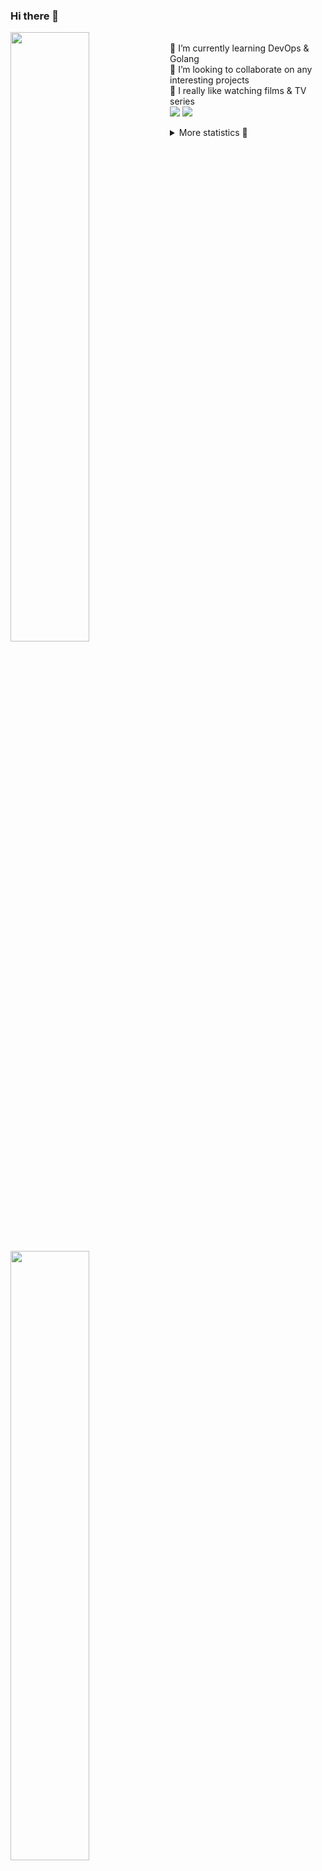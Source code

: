 ### Hi there 👋


[<img align="left" width="50%" src="https://github-readme-stats.vercel.app/api?username=rufusnufus&hide=issues&show_icons=true&count_private=true&theme=transparent&title_color=FF6F40&text_color=FBF9F8&icon_color=F48242&hide_border=true&hide_title=true#gh-dark-mode-only">](https://metrics.lecoq.io/rufusnufus#gh-dark-mode-only)
[<img align="left" width="50%" src="https://github-readme-stats.vercel.app/api?username=rufusnufus&hide=issues&show_icons=true&count_private=true&theme=transparent&title_color=FF6533&text_color=4D4644&icon_color=FF8038&hide_border=true&hide_title=true#gh-light-mode-only">](https://metrics.lecoq.io/rufusnufus#gh-light-mode-only)

<p>
  <br>
  🌱 I’m currently learning DevOps & Golang</br>
  👯 I’m looking to collaborate on any interesting projects</br>
  🎥 I really like watching films & TV series</br>
  <a href="https://linkedin.com/in/rufusnufus"><img src="https://img.shields.io/badge/linkedin-0077B5.svg?style=for-the-badge&logo=linkedin&logoColor=white"/></a>
  <a href="https://t.me/rufusnufus"><img src="https://img.shields.io/badge/-telegram-black?style=for-the-badge&color=blue&logo=telegram"/></a>
</p>

<p text-align="left">
<details>
  <summary>More statistics 👀</summary><br/>

<!--START_SECTION:waka-->
![Code Time](http://img.shields.io/badge/Code%20Time-533%20hrs%2041%20mins-blue)

![Profile Views](http://img.shields.io/badge/Profile%20Views-0-blue)

**I'm an Early 🐤** 

```text
🌞 Morning                9925 commits        ██████░░░░░░░░░░░░░░░░░░░   22.73 % 
🌆 Daytime                25755 commits       ███████████████░░░░░░░░░░   58.98 % 
🌃 Evening                7263 commits        ████░░░░░░░░░░░░░░░░░░░░░   16.63 % 
🌙 Night                  728 commits         ░░░░░░░░░░░░░░░░░░░░░░░░░   01.67 % 
```
📅 **I'm Most Productive on Monday** 

```text
Monday                   8942 commits        █████░░░░░░░░░░░░░░░░░░░░   20.48 % 
Tuesday                  8485 commits        █████░░░░░░░░░░░░░░░░░░░░   19.43 % 
Wednesday                8832 commits        █████░░░░░░░░░░░░░░░░░░░░   20.22 % 
Thursday                 8624 commits        █████░░░░░░░░░░░░░░░░░░░░   19.75 % 
Friday                   7583 commits        ████░░░░░░░░░░░░░░░░░░░░░   17.36 % 
Saturday                 769 commits         ░░░░░░░░░░░░░░░░░░░░░░░░░   01.76 % 
Sunday                   436 commits         ░░░░░░░░░░░░░░░░░░░░░░░░░   01.00 % 
```


📊 **This Week I Spent My Time On** 

```text
💬 Programming Languages: 
Go                       5 hrs 14 mins       ███████████░░░░░░░░░░░░░░   44.73 % 
HCL                      2 hrs 39 mins       ██████░░░░░░░░░░░░░░░░░░░   22.63 % 
YAML                     1 hr 43 mins        ████░░░░░░░░░░░░░░░░░░░░░   14.78 % 
Text                     44 mins             ██░░░░░░░░░░░░░░░░░░░░░░░   06.39 % 
Other                    39 mins             █░░░░░░░░░░░░░░░░░░░░░░░░   05.65 % 

🔥 Editors: 
VS Code                  11 hrs 15 mins      ████████████████████████░   96.10 % 
iTerm2                   27 mins             █░░░░░░░░░░░░░░░░░░░░░░░░   03.90 % 
```

**I Mostly Code in Go** 

```text
Python                   14 repos            ██░░░░░░░░░░░░░░░░░░░░░░░   09.52 % 
Smarty                   10 repos            ██░░░░░░░░░░░░░░░░░░░░░░░   06.80 % 
HCL                      7 repos             █░░░░░░░░░░░░░░░░░░░░░░░░   04.76 % 
Kotlin                   5 repos             █░░░░░░░░░░░░░░░░░░░░░░░░   03.40 % 
HTML                     5 repos             █░░░░░░░░░░░░░░░░░░░░░░░░   03.40 % 
```




 Last Updated on 08/12/2023 01:01:29 UTC
<!--END_SECTION:waka-->

</details>
</p>
